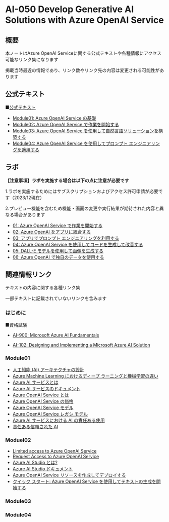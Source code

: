 # AI-050 Develop Generative AI Solutions with Azure OpenAI Service

## 概要

本ノートはAzure OpenAI Serviceに関する公式テキストや各種情報にアクセス可能なリンク集になります

掲載当時最近の情報であり、リンク数やリンク先の内容は変更される可能性があります

## 公式テキスト

■[公式テキスト](https://learn.microsoft.com/ja-jp/training/courses/ai-050t00)

* [Module01: Azure OpenAI Service の基礎](https://learn.microsoft.com/ja-jp/training/modules/explore-azure-openai/)
* [Module02: Azure OpenAI Service で作業を開始する](https://learn.microsoft.com/ja-jp/training/modules/get-started-openai/)
* [Module03: Azure OpenAI Service を使用して自然言語ソリューションを構築する](https://learn.microsoft.com/ja-jp/training/modules/build-language-solution-azure-openai/)
* [Module04: Azure OpenAI Service を使用してプロンプト エンジニアリングを適用する](https://learn.microsoft.com/ja-jp/training/modules/apply-prompt-engineering-azure-openai/)


## ラボ

**【注意事項】ラボを実施する場合は以下の点に注意が必要です**

1.ラボを実施するためにはサブスクリプションおよびアクセス許可申請が必要です（2023/12現在）

2.プレビュー機能を含むため機能・画面の変更や実行結果が期待された内容と異なる場合があります

* [01: Azure OpenAI Service で作業を開始する](https://github.com/MicrosoftLearning/mslearn-openai.ja-jp/blob/main/Instructions/Labs/01-get-started-azure-openai.md)
* [02: Azure OpenAI をアプリに統合する](https://github.com/MicrosoftLearning/mslearn-openai.ja-jp/blob/main/Instructions/Labs/02-natural-language-azure-openai.md)
* [03: アプリでプロンプト エンジニアリングを利用する](https://github.com/MicrosoftLearning/mslearn-openai.ja-jp/blob/main/Instructions/Labs/03-prompt-engineering.md)
* [04: Azure OpenAI Service を使用してコードを生成して改善する](https://github.com/MicrosoftLearning/mslearn-openai.ja-jp/blob/main/Instructions/Labs/04-code-generation.md)
* [05: DALL-E モデルを使用して画像を生成する](https://github.com/MicrosoftLearning/mslearn-openai.ja-jp/blob/main/Instructions/Labs/05-generate-images.md)
* [06: Azure OpenAI で独自のデータを使用する](https://github.com/MicrosoftLearning/mslearn-openai.ja-jp/blob/main/Instructions/Labs/06-use-own-data.md)

## 関連情報リンク

テキストの内容に関する各種リンク集

一部テキストに記載されていないリンクを含みます

### はじめに

■資格試験

- [AI-900: Microsoft Azure AI Fundamentals](https://learn.microsoft.com/ja-jp/credentials/certifications/exams/ai-900/)

- [AI-102: Designing and Implementing a Microsoft Azure AI Solution](https://learn.microsoft.com/ja-jp/credentials/certifications/exams/ai-102/)

### Module01

- [人工知能 (AI) アーキテクチャの設計](https://learn.microsoft.com/ja-jp/azure/architecture/ai-ml/)
- [Azure Machine Learning におけるディープ ラーニングと機械学習の違い](https://learn.microsoft.com/ja-jp/azure/machine-learning/concept-deep-learning-vs-machine-learning?view=azureml-api-2)
- [Azure AI サービスとは](https://learn.microsoft.com/ja-jp/azure/ai-services/what-are-ai-services)
- [Azure AI サービスのドキュメント](https://learn.microsoft.com/ja-jp/azure/ai-services/)
- [Azure OpenAI Service とは](https://learn.microsoft.com/ja-jp/azure/ai-services/openai/overview)
- [Azure OpenAI Service の価格](https://azure.microsoft.com/ja-jp/pricing/details/cognitive-services/openai-service/)
- [Azure OpenAI Service モデル](https://learn.microsoft.com/ja-jp/azure/ai-services/openai/concepts/models)
- [Azure OpenAI Service レガシ モデル](https://learn.microsoft.com/ja-jp/azure/ai-services/openai/concepts/legacy-models)
- [Azure AI サービスにおける AI の責任ある使用](https://learn.microsoft.com/ja-jp/azure/ai-services/responsible-use-of-ai-overview)
- [責任ある信頼された AI](https://learn.microsoft.com/ja-jp/azure/cloud-adoption-framework/innovate/best-practices/trusted-ai)

### Moduel02

- [Limited access to Azure OpenAI Service](https://learn.microsoft.com/ja-jp/legal/cognitive-services/openai/limited-access)
- [Request Access to Azure OpenAI Service](https://aka.ms/oai/access)
- [Azure AI Studio とは?](https://learn.microsoft.com/ja-jp/azure/ai-studio/what-is-ai-studio?tabs=home)
- [Azure AI Studio ドキュメント](https://learn.microsoft.com/ja-jp/azure/ai-studio/)
- [Azure OpenAI Service リソースを作成してデプロイする](https://learn.microsoft.com/ja-jp/azure/ai-services/openai/how-to/create-resource?pivots=web-portal)
- [クイック スタート: Azure OpenAI Service を使用してテキストの生成を開始する](https://learn.microsoft.com/ja-jp/azure/ai-services/openai/quickstart?tabs=command-line%2Cpython&pivots=programming-language-studio)





### Module03







### Module04





